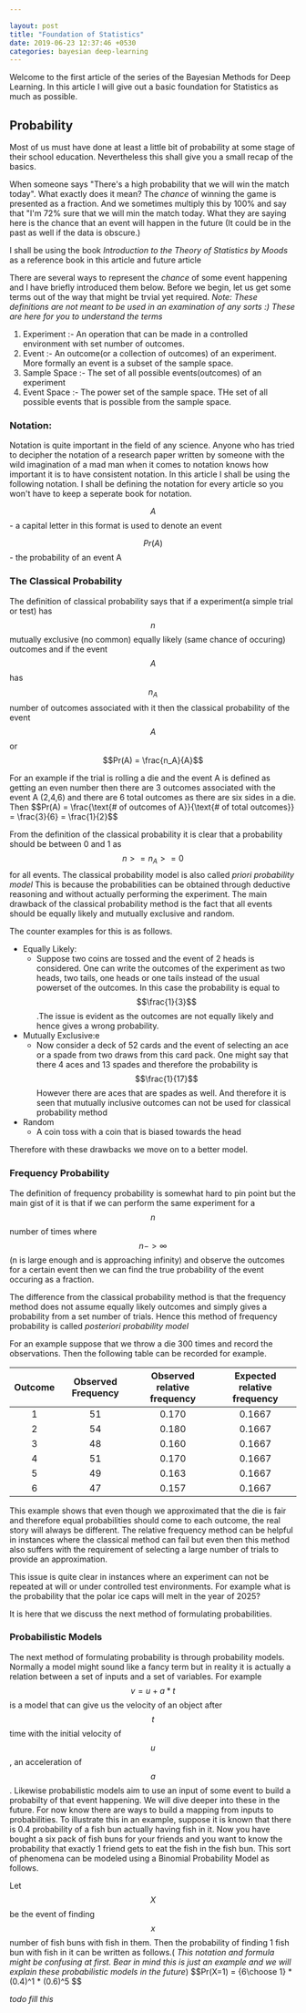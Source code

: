 ```yaml
---

layout: post
title: "Foundation of Statistics"
date: 2019-06-23 12:37:46 +0530
categories: bayesian deep-learning
---
```


Welcome to the first article of the series of the Bayesian Methods for Deep Learning. In this article I will give out a basic foundation for Statistics as much as possible. 

## Probability

Most of us must have done at least a little bit of probability at some stage of their school education. Nevertheless this shall give you a small recap of the basics. 

When someone says "There's a high probability that we will win the match today". What exactly does it mean? The _chance_ of winning the game is presented as a fraction. And we sometimes multiply this by 100% and say that "I'm 72% sure that we will min the match today. What they are saying here is the chance that an event will happen in the future (It could be in the past as well if the data is obscure.) 

I shall be using the book _Introduction to the Theory of Statistics by Moods_ as a reference book in this article and future article

There are several ways to represent the _chance_ of some event happening and I have briefly introduced them below. Before we begin, let us get some terms out of the way that might be trvial yet required.
_Note: These definitions are not meant to be used in an examination of any sorts :) These are here for you to understand the terms_

1. Experiment :- An operation that can be made in a controlled environment with set number of outcomes.
2. Event :- An outcome(or a collection of outcomes) of an experiment. More formally an event is a subset of the sample space.
3. Sample Space :- The set of all possible events(outcomes) of an experiment
4. Event Space :- The power set of the sample space. THe set of all possible events that is possible from the sample space.
### Notation: 

Notation is quite important in the field of any science. Anyone who has tried to decipher the notation of a research paper written by someone with the wild imagination of a mad man when it comes to notation knows how important it is to have consistent notation. In this article I shall be using the following notation. I shall be defining the notation for every article so you won't have to keep a seperate book for notation. 

$$ A $$ - a capital letter in this format is used to denote an event

$$ Pr(A) $$ - the probability of an event A

### The Classical Probability

The definition of classical probability says that if a experiment(a simple trial or test) has $$n$$ mutually exclusive (no common) equally likely (same chance of occuring) outcomes and if the event $$A$$ has $$n_A$$ number of outcomes associated with it then the classical probability of the event $$A$$ or $$Pr(A) = \frac{n_A}{A}$$

For an example if the trial is rolling a die and the event A is defined as getting an even number then there are 3 outcomes associated with the event A (2,4,6) and there are 6 total outcomes as there are six sides in a die. Then \$$Pr(A) = \frac{\text{# of outcomes of A}}{\text{# of total outcomes}} = \frac{3}{6} = \frac{1}{2}$$

From the definition of the classical probability it is clear that a probability should be between 0 and 1 as $$ n > = n_A > = 0 $$ for all events. The classical probability model is also called _priori probability model_ This is because the probabilities can be obtained through deductive reasoning and without actually performing the experiment. 
The main drawback of the classical probability method is the fact that all events should be equally likely and mutually exclusive and random.

The counter examples for this is as follows.
* Equally Likely:
	* Suppose two coins are tossed and the event of 2 heads is considered. One can write the outcomes of the experiment as two heads, two tails, one heads or one tails instead of the usual powerset of the outcomes. In this case the probability is equal to $$\frac{1}{3}$$.The issue is evident as the outcomes are not equally likely and hence gives a wrong probability.
* Mutually Exclusive:e
	* Now consider a deck of 52 cards and the event of selecting an ace or a spade from two draws from this card pack. One might say that there 4 aces and 13 spades and therefore the probability is $$\frac{1}{17}$$ However there are aces that are spades as well. And therefore it is seen that mutually inclusive outcomes can not be used for classical probability method
* Random
	* A coin toss with a coin that is biased towards the head

Therefore with these drawbacks we move on to a better model. 

### Frequency Probability

The definition of frequency probability is somewhat hard to pin point but the main gist of it is that if we can perform the same experiment for a $$ n $$ number of times where $$n -> \infty $$ (n is large enough and is approaching infinity) and observe the outcomes for a certain event then we can find the true probability of the event occuring as a fraction. 

The difference from the classical probability method is that the frequency method does not assume equally likely outcomes and simply gives a probability from a set number of trials. Hence this method of frequency probability is called _posteriori probability model_ 

For an example suppose that we throw a die 300 times and record the observations. Then the following table can be recorded for example. 

| Outcome    |  Observed Frequency | Observed relative frequency | Expected relative frequency |
| :-----:    |  :----------------: | :-------------------------: | :-------------------------: |
| 1          |  51                 |  0.170                      | 0.1667                      | 
| 2          |  54                 |  0.180                      | 0.1667                      |
| 3          |  48                 |  0.160                      | 0.1667                      |
| 4          |  51                 |  0.170                      | 0.1667                      |
| 5          |  49                 |  0.163                      | 0.1667                      |
| 6          |  47                 |  0.157                      | 0.1667                      |

This example shows that even though we approximated that the die is fair and therefore equal probabilities should come to each outcome, the real story will always be different. The relative frequency method can be helpful in instances where the classical method can fail but even then this method also suffers with the requirement of selecting a large number of trials to provide an approximation. 

This issue is quite clear in instances where an experiment can not be repeated at will or under controlled test environments. For example what is the probability that the polar ice caps will melt in the year of 2025? 

It is here that we discuss the next method of formulating probabilities. 

### Probabilistic Models

The next method of formulating probability is through probability models. Normally a model might sound like a fancy term but in reality it is actually a relation between a set of inputs and a set of variables. For example $$ v = u + a*t $$ is a model that can give us the velocity of an object after $$t$$ time with the initial velocity of $$ u $$ , an acceleration of $$a$$. Likewise probabilistic models aim to use an input of some event to build a probabilty of that event happening. We will dive deeper into these in the future. For now know there are ways to build a mapping from inputs to probabilities. To illustrate this in an example, suppose it is known that there is 0.4 probability of a fish bun actually having fish in it. Now you have bought a six pack of fish buns for your friends and you want to know the probability that exactly 1 friend gets to eat the fish in the fish bun. This sort of phenomena can be modeled using a Binomial Probability Model as follows. 

Let $$X$$ be the event of finding $$x$$ number of fish buns with fish in them. 
Then the probability of finding 1 fish bun with fish in it can be written as follows.( _This notation and formula might be confusing at first. Bear in mind this is just an example and we will explain these probabilistic models in the future_) \$$Pr(X=1) = {6\choose 1} * (0.4)^1 * (0.6)^5 $$

_todo fill this_
